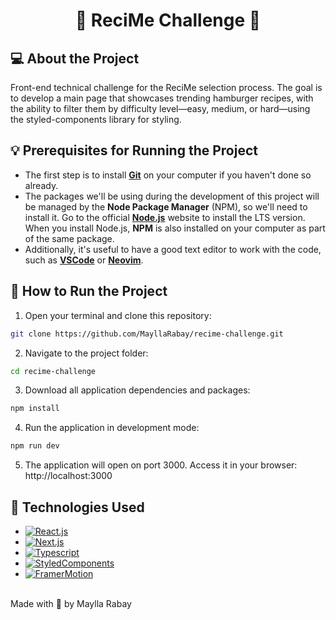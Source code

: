 <h1 align="center"> 
	🍔 ReciMe Challenge 📙
</h1>

## 💻 About the Project

Front-end technical challenge for the ReciMe selection process. The goal is to develop a main page that showcases trending hamburger recipes, with the ability to filter them by difficulty level—easy, medium, or hard—using the styled-components library for styling.

## 💡 Prerequisites for Running the Project

- The first step is to install [**Git**](https://git-scm.com) on your computer if you haven't done so already.
- The packages we'll be using during the development of this project will be managed by the **Node Package Manager** (NPM), so we'll need to install it. Go to the official [**Node.js**](https://nodejs.org/en/) website to install the LTS version. When you install Node.js, **NPM** is also installed on your computer as part of the same package.
- Additionally, it's useful to have a good text editor to work with the code, such as [**VSCode**](https://code.visualstudio.com/download) or [**Neovim**](https://neovim.io/).

## 🚀 How to Run the Project

1. Open your terminal and clone this repository:

```bash
git clone https://github.com/MayllaRabay/recime-challenge.git
```

2. Navigate to the project folder:

```bash
cd recime-challenge
```

3. Download all application dependencies and packages:

```bash
npm install
```

4. Run the application in development mode:

```bash
npm run dev
```

5. The application will open on port 3000. Access it in your browser:
   http://localhost:3000

## 🔧 Technologies Used

- [![React.js](https://img.shields.io/badge/-React.js-4682b4)](https://create-react-app.dev/docs/getting-started/)
- [![Next.js](https://img.shields.io/badge/-Next.js-000000)](https://nextjs.org/docs)
- [![Typescript](https://img.shields.io/badge/-Typescript-155991)](https://www.typescriptlang.org/docs/)
- [![StyledComponents](https://img.shields.io/badge/-Styled%20Components-ff6f9c)](https://styled-components.com/docs)
- [![FramerMotion](https://img.shields.io/badge/-Framer%20Motion-545454)](https://www.framer.com/motion/introduction/)

<br />
Made with 💜 by Maylla Rabay
